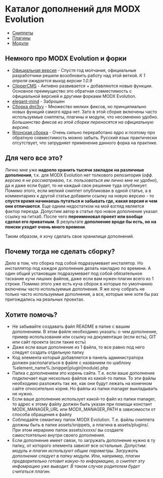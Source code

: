Каталог дополнений для MODX Evolution
========
- [Сниппеты](https://github.com/AgelxNash/MODX.Evo-addons/tree/master/snippets)
- [Плагины](https://github.com/AgelxNash/MODX.Evo-addons/tree/master/plugins)
- [Модули](https://github.com/AgelxNash/MODX.Evo-addons/tree/master/module)

Немного про MODX Evolution и форки
-------
- [Официальная версия](https://github.com/modxcms/evolution) - Спустя год молчания, официальные разработчики решили возобновить работу над этой веткой. *К 1 апреля ожидается выход версии 1.0.9*
- [ClipperCMS](https://github.com/ClipperCMS/ClipperCMS) - Активно развивается + добавляются новые функции. Основное преимущество это обратная совместимость с официальной версией и другими форками MODX Evolution.
- [elegant-mind](https://github.com/elegant-mind/elegant-mind) - Заброшен
- [Сборка dmi3yy](https://github.com/dmi3yy/modx.evo.custom) - Множество мелких фиксов, но принципиально новых функций самого ядра нет. Зато в этой сборке включены часто используемые сниппеты, плагины и модули, что несомненно удобно. *Большинство фиксов из этой сборки переносятся на официальную версию.*
- [Японская сборка](https://github.com/modxcms-jp/evolution-jp) - Очень сильно переработано ядро и поэтому про обратную совместимость можно забыть. Русский язык практически отсутствует, что затрудняет применение данного форка на практике.

Для чего все это?
--------
Лично мне уже **надоело хранить тысячи закладок на различные дополнения**, т.к. для MODX Evolution нет толкового репозитория (*офф. версию я не рассматриваю, т.к. пользоваться им лично мне не удобно*), да и даже если будет, то не каждый свое решение туда опубликует. Помимо этого, если мелкий сниппет опубликован в одной статье, а в комментариях к другой статье добавили ссылку на новую версию - то **спустя время начинаешь путаться и забывать где, какая версия и чем они отличаются**. Еще одним недостатком на мой взгляд является фактор перезда. Допустим автор в статье про новое дополнение указал ссылку на гитхаб. После чего **переименовал проект или вообще сделал его приватным**. В результате **дополнение вроде бы есть, но на поиски уходит очень много времени**.

Таким образом, я хочу сделать свое хранилище дополнений.

Почему тогда не сделать сборку?
--------
Дело в том, что сборка под собой подразумевает инсталятор. Но инсталлятор под каждое дополнение делать накладно по времени. А один общий установщик подразумевает под собой обязательное таскание кучи лишних файлов, даже если вам нужен плагин всего из 1 строки.
Помимо этого уже есть куча сборок в которые по умолчанию включены часто используемые дополнения. Я же хочу собрать не только часто используемые дополнения, а все, которые мне хотя бы раз пригождались на реальных проектах.

Хотите помочь?
--------
- Не забывайте создавать файл README в папке с вашим дополнением. В этом файле необходимо указать: о чем дополнение, пример использования или ссылку на документацю (если есть), GIT или сайт проекта (если такие есть)
- Даже если ваше дополнение из 1 файла, то все равно под него следует создать отдельную папку
- Код элемента который добавляется в панель администратора должен располагаться в файле с названием по шаблону %element_name%.(snippet|plugin|module).php
- Папка с дополнением это корень сайта. Т.е. если ваше дополнение подключает еще несколько файлов из какой-то папки. То эти файлы необходимо разложить так же, как они будут лежать на конечном сайте относительно корня. Но файлы из папки manager выкладывать не нужно.
- Если ваше дополнение использует какой-то файл из папки manager, то адрес к этому файлу должен быть указан при помощи констант MODX_MANAGER_URL или MODX_MANAGER_PATH в зависимости от способа обращения к файлу
- Соблюдайте семантику папок MODX Evolution. Т.е. файлы сниппета должны быть в папке assets/snippets, а плагина в assets/plugins/. При этом иерархию папок assets/xxxxx/ вы создаете самостоятельно внутри своего дополнения.
- Если дополнение имеет связи, то загружать дополнение нужно в ту папку, от которого элемента зависят все остальные. Допустим: *модуль и плагин используют общие параметры. Загружать дополнение следует в папку модули*. Или, например, *плагин предварительно готовит какую-то информацию, а сниппет эту инфомрацию уже выводит. В таком случае родителем будет считаться плагин*.